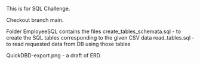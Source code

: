 This is for SQL Challenge.

Checkout branch main.

Folder EmployeeSQL contains the files 
create_tables_schemata.sql - to create the SQL tables corresponding to the given CSV data
read_tables.sql - to read requested data from DB using those tables

QuickDBD-export.png - a draft of ERD